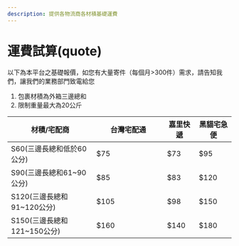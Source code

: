```yaml
---
description: 提供各物流商各材積基礎運費
---
```


# 運費試算(quote)

以下為本平台之基礎報價，如您有大量寄件（每個月>300件）需求，請告知我們，讓我們的業務部門致電給您

1. 包裹材積為外箱三邊總和
2. 限制重量最大為20公斤

<table><thead><tr><th>材積/宅配商</th><th width="143">台灣宅配通</th><th>嘉里快遞</th><th>黑貓宅急便</th></tr></thead><tbody><tr><td>S60(三邊長總和低於60公分)</td><td>$75</td><td>$73</td><td>$95</td></tr><tr><td>S90(三邊長總和61~90公分)</td><td>$85</td><td>$83</td><td>$120</td></tr><tr><td>S120(三邊長總和91~120公分)</td><td>$105</td><td>$98</td><td>$150</td></tr><tr><td>S150(三邊長總和121~150公分)</td><td>$160</td><td>$140</td><td>$180</td></tr></tbody></table>

